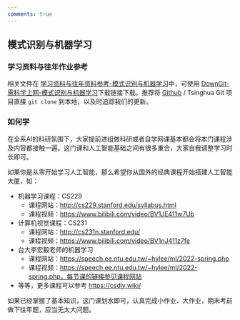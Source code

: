 ```yaml
---
comments: true
---
```


## 模式识别与机器学习

### 学习资料与往年作业参考

相关文件在 [学习资料与往年资料参考-模式识别与机器学习](https://github.com/Open-DA/OpenDA/tree/main/B_%E8%87%AA%E5%8A%A8%E5%8C%96%E7%B3%BB%E4%B8%93%E4%B8%9A%E4%B8%BB%E4%BF%AE%E8%AF%BE%E7%A8%8B/%E6%A8%A1%E5%BC%8F%E8%AF%86%E5%88%AB%E4%B8%8E%E6%9C%BA%E5%99%A8%E5%AD%A6%E4%B9%A0)中，可使用 [DownGit-需科学上网-模式识别与机器学习](https://tool.mkblog.cn/downgit/#/home?url=https://github.com/Open-DA/OpenDA/tree/main/B_%E8%87%AA%E5%8A%A8%E5%8C%96%E7%B3%BB%E4%B8%93%E4%B8%9A%E4%B8%BB%E4%BF%AE%E8%AF%BE%E7%A8%8B/%E6%A8%A1%E5%BC%8F%E8%AF%86%E5%88%AB%E4%B8%8E%E6%9C%BA%E5%99%A8%E5%AD%A6%E4%B9%A0)下载链接下载。推荐将 [Github](https://github.com/Open-DA/OpenDA) / Tsinghua Git 项目直接 `git clone` 到本地，以及时追踪我们的更新。


### 如何学

在全系AI的科研氛围下，大家提前进组做科研或者自学网课基本都会将本门课程涉及内容都接触一遍。这门课和人工智能基础之间有很多重合，大家自我调整学习时长即可。

如果你是从零开始学习人工智能，那么希望你从国外的经典课程开始搭建人工智能大厦，如：
- 机器学习课程：CS229
  - 课程网站：http://cs229.stanford.edu/syllabus.html
  - 课程视频：https://www.bilibili.com/video/BV1JE411w7Ub
- 计算机视觉课程：CS231
  - 课程网站：http://cs231n.stanford.edu/
  - 课程视频：https://www.bilibili.com/video/BV1nJ411z7fe
- 台大李宏毅老师的机器学习
  - 课程网站：https://speech.ee.ntu.edu.tw/~hylee/ml/2022-spring.php
  - 课程视频：https://speech.ee.ntu.edu.tw/~hylee/ml/2022-spring.php，每节课的链接参见课程网站
- 等等，更多课程可以参考 https://csdiy.wiki/

如果已经掌握了基本知识，这门课划水即可，认真完成小作业、大作业，期末考前做下往年题，应当无太大问题。